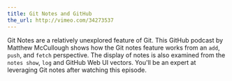 ```yaml
---
title: Git Notes and GitHub
the_url: http://vimeo.com/34273537
---
```


Git Notes are a relatively unexplored feature of Git. This GitHub podcast by Matthew McCullough shows how the Git notes feature works from an `add`, `push`, and `fetch` perspective. The display of notes is also examined from the `notes show`, `log` and GitHub Web UI vectors. You'll be an expert at leveraging Git notes after watching this episode.
